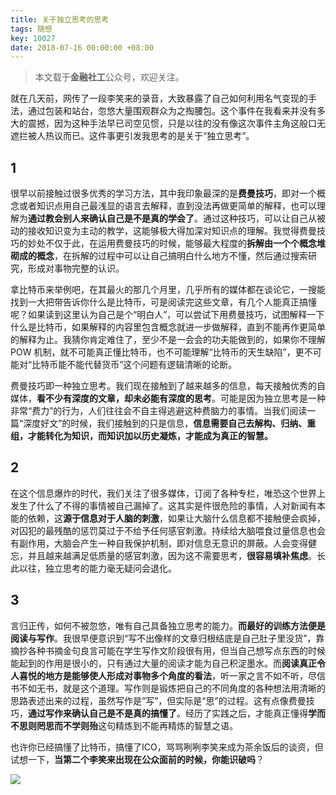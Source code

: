```yaml
---
title: 关于独立思考的思考
tags: 随想
key: 10027
date: 2018-07-16 00:00:00 +08:00
---
```


>本文载于**金融社工**公众号，欢迎关注。

就在几天前，网传了一段李笑来的录音，大致暴露了自己如何利用名气变现的手法，通过包装和站台，忽悠大量围观群众为之掏腰包。这个事件在我看来并没有多大的震撼，因为这种手法早已司空见惯，只是以往的没有像这次事件主角这般口无遮拦被人热议而已。这件事更引发我思考的是关于“独立思考”。

<!--more-->

## 1

很早以前接触过很多优秀的学习方法，其中我印象最深的是**费曼技巧**，即对一个概念或者知识点用自己最浅显的语言去解释，直到没法再做更简单的解释，也可以理解为**通过教会别人来确认自己是不是真的学会了**。通过这种技巧，可以让自己从被动的接收知识变为主动的教学，这能够极大得加深对知识点的理解。我觉得费曼技巧的妙处不仅于此，在运用费曼技巧的时候，能够最大程度的**拆解由一个个概念堆砌成的概念**，在拆解的过程中可以让自己搞明白什么地方不懂，然后通过搜索研究，形成对事物完整的认识。

拿比特币来举例吧，在其最火的那几个月里，几乎所有的媒体都在谈论它，一搜能找到一大把带告诉你什么是比特币，可是阅读完这些文章，有几个人能真正搞懂呢？如果读到这里认为自己是个“明白人”，可以尝试下用费曼技巧，试图解释一下什么是比特币，如果解释的内容里包含概念就进一步做解释，直到不能再作更简单的解释为止。我猜你肯定难住了，至少不是一会会的功夫能做到的，如果你不理解 POW 机制，就不可能真正懂比特币，也不可能理解“比特币的天生缺陷”，更不可能对“比特币能不能代替货币”这个问题有逻辑清晰的论断。

费曼技巧即一种独立思考。我们现在接触到了越来越多的信息，每天接触优秀的自媒体，**看不少有深度的文章，却未必能有深度的思考**。可能是因为独立思考是一种非常“费力”的行为，人们往往会不自主得逃避这种费脑力的事情。当我们阅读一篇“深度好文”的时候，我们接触到的只是信息，**信息需要自己去解构、归纳、重组，才能转化为知识，而知识加以历史凝炼，才能成为真正的智慧。**

## 2

在这个信息爆炸的时代，我们关注了很多媒体，订阅了各种专栏，唯恐这个世界上发生了什么了不得的事情被自己漏掉了。这其实是件很危险的事情，人对新闻有本能的依赖，这**源于信息对于人脑的刺激**，如果让大脑什么信息都不接触便会疯掉，对囚犯的最残酷的惩罚莫过于不给予任何感官刺激。持续给大脑喂食过量信息也会有副作用，大脑会产生一种自我保护机制，即对信息无意识的屏蔽。人会变得健忘，并且越来越满足低质量的感官刺激，因为这不需要思考，**很容易填补焦虑**。长此以往，独立思考的能力毫无疑问会退化。

## 3

言归正传，如何不被忽悠，唯有自己具备独立思考的能力。**而最好的训练方法便是阅读与写作**。我很早便意识到“写不出像样的文章归根结底是自己肚子里没货”，靠摘抄各种书摘金句良言可能在学生写作文阶段很有用，但当自己想写点东西的时候能起到的作用是很小的，只有通过大量的阅读才能为自己积淀墨水。而**阅读真正令人喜悦的地方是能够使人形成对事物多个角度的看法**，听一家之言不如不听，尽信书不如无书，就是这个道理。写作则是锻炼把自己的不同角度的各种想法用清晰的思路表述出来的过程，虽然写作是“写”，但实际是“思”的过程。这有点像费曼技巧，**通过写作来确认自己是不是真的搞懂了**。经历了实践之后，才能真正懂得**学而不思则罔思而不学则殆**这句精炼到不能再精炼的智慧之语。

也许你已经搞懂了比特币，搞懂了ICO，骂骂咧咧李笑来成为茶余饭后的谈资，但试想一下，**当第二个李笑来出现在公众面前的时候，你能识破吗**？

![](http://ors3vio5q.bkt.clouddn.com/18-8-10/74170933.jpg)